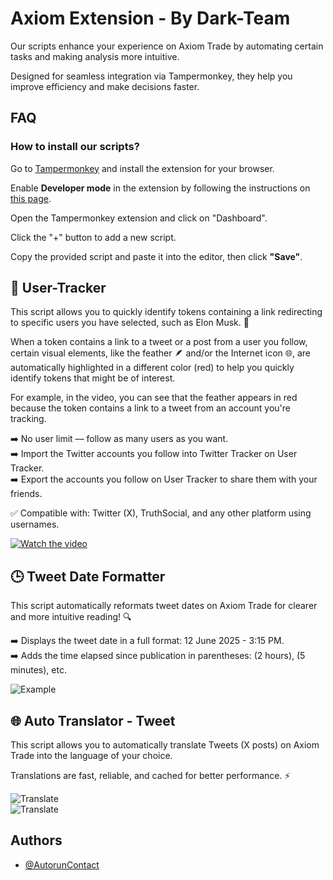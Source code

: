 
# Axiom Extension - By Dark-Team

Our scripts enhance your experience on Axiom Trade by automating certain tasks and making analysis more intuitive.

Designed for seamless integration via Tampermonkey, they help you improve efficiency and make decisions faster.




## FAQ

### How to install our scripts?

Go to [Tampermonkey](https://www.tampermonkey.net/) and install the extension for your browser.

Enable **Developer mode** in the extension by following the instructions on [this page](https://www.tampermonkey.net/faq.php#Q209).

Open the Tampermonkey extension and click on "Dashboard".

Click the "+" button to add a new script.

Copy the provided script and paste it into the editor, then click **"Save"**.


## 👤 User-Tracker

This script allows you to quickly identify tokens containing a link redirecting to specific users you have selected, such as Elon Musk. 🚀

When a token contains a link to a tweet or a post from a user you follow, certain visual elements, like the feather 🪶 and/or the Internet icon 🌐, are automatically highlighted in a different color (red) to help you quickly identify tokens that might be of interest.

For example, in the video, you can see that the feather appears in red because the token contains a link to a tweet from an account you're tracking.

➡️ No user limit — follow as many users as you want.  
➡️ Import the Twitter accounts you follow into Twitter Tracker on User Tracker.  
➡️ Export the accounts you follow on User Tracker to share them with your friends.

✅ Compatible with: Twitter (X), TruthSocial, and any other platform using usernames.

[![Watch the video](https://i.imgur.com/ED1r4iv.png)](https://youtu.be/RqUOhskfUhg?si=JQKAVDfPCYe32-Uz)

## 🕒 Tweet Date Formatter

This script automatically reformats tweet dates on Axiom Trade for clearer and more intuitive reading! 🔍

➡️ Displays the tweet date in a full format: 12 June 2025 - 3:15 PM.  
➡️ Adds the time elapsed since publication in parentheses: (2 hours), (5 minutes), etc.  

![Example](https://i.imgur.com/OzdfsYj.png)

## 🌐 Auto Translator - Tweet

This script allows you to automatically translate Tweets (X posts) on Axiom Trade into the language of your choice.

Translations are fast, reliable, and cached for better performance. ⚡️

![Translate](https://i.imgur.com/DZxKBUL.jpg)  
![Translate](https://i.imgur.com/XMeTggd.jpg)



## Authors

- [@AutorunContact](https://github.com/AutorunContact)
